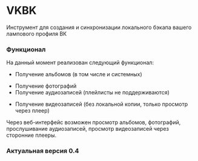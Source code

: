 # VKBK
Инструмент для создания и синхронизации локального бэкапа вашего лампового профиля ВК

### Функционал
На данный момент реализован следующий функционал:
+ Получение альбомов (в том числе и системных)
- Получение фотографий
- Получение аудиозаписей (плейлисты не поддерживаются)
* Получение видеозаписей (без локальной копии, только просмотр через плеер)

Через веб-интерфейс возможен просмотр альбомов, фотографий, прослушивание аудиозаписей, просмотр видеозаписей через сторонние плееры.

### Актуальная версия 0.4
